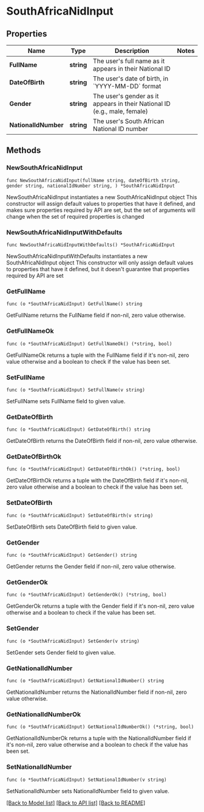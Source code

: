 # SouthAfricaNidInput

## Properties

Name | Type | Description | Notes
------------ | ------------- | ------------- | -------------
**FullName** | **string** | The user&#39;s full name as it appears in their National ID | 
**DateOfBirth** | **string** | The user&#39;s date of birth, in &#x60;YYYY-MM-DD&#x60; format | 
**Gender** | **string** | The user&#39;s gender as it appears in their National ID (e.g., male, female) | 
**NationalIdNumber** | **string** | The user&#39;s South African National ID number | 

## Methods

### NewSouthAfricaNidInput

`func NewSouthAfricaNidInput(fullName string, dateOfBirth string, gender string, nationalIdNumber string, ) *SouthAfricaNidInput`

NewSouthAfricaNidInput instantiates a new SouthAfricaNidInput object
This constructor will assign default values to properties that have it defined,
and makes sure properties required by API are set, but the set of arguments
will change when the set of required properties is changed

### NewSouthAfricaNidInputWithDefaults

`func NewSouthAfricaNidInputWithDefaults() *SouthAfricaNidInput`

NewSouthAfricaNidInputWithDefaults instantiates a new SouthAfricaNidInput object
This constructor will only assign default values to properties that have it defined,
but it doesn't guarantee that properties required by API are set

### GetFullName

`func (o *SouthAfricaNidInput) GetFullName() string`

GetFullName returns the FullName field if non-nil, zero value otherwise.

### GetFullNameOk

`func (o *SouthAfricaNidInput) GetFullNameOk() (*string, bool)`

GetFullNameOk returns a tuple with the FullName field if it's non-nil, zero value otherwise
and a boolean to check if the value has been set.

### SetFullName

`func (o *SouthAfricaNidInput) SetFullName(v string)`

SetFullName sets FullName field to given value.


### GetDateOfBirth

`func (o *SouthAfricaNidInput) GetDateOfBirth() string`

GetDateOfBirth returns the DateOfBirth field if non-nil, zero value otherwise.

### GetDateOfBirthOk

`func (o *SouthAfricaNidInput) GetDateOfBirthOk() (*string, bool)`

GetDateOfBirthOk returns a tuple with the DateOfBirth field if it's non-nil, zero value otherwise
and a boolean to check if the value has been set.

### SetDateOfBirth

`func (o *SouthAfricaNidInput) SetDateOfBirth(v string)`

SetDateOfBirth sets DateOfBirth field to given value.


### GetGender

`func (o *SouthAfricaNidInput) GetGender() string`

GetGender returns the Gender field if non-nil, zero value otherwise.

### GetGenderOk

`func (o *SouthAfricaNidInput) GetGenderOk() (*string, bool)`

GetGenderOk returns a tuple with the Gender field if it's non-nil, zero value otherwise
and a boolean to check if the value has been set.

### SetGender

`func (o *SouthAfricaNidInput) SetGender(v string)`

SetGender sets Gender field to given value.


### GetNationalIdNumber

`func (o *SouthAfricaNidInput) GetNationalIdNumber() string`

GetNationalIdNumber returns the NationalIdNumber field if non-nil, zero value otherwise.

### GetNationalIdNumberOk

`func (o *SouthAfricaNidInput) GetNationalIdNumberOk() (*string, bool)`

GetNationalIdNumberOk returns a tuple with the NationalIdNumber field if it's non-nil, zero value otherwise
and a boolean to check if the value has been set.

### SetNationalIdNumber

`func (o *SouthAfricaNidInput) SetNationalIdNumber(v string)`

SetNationalIdNumber sets NationalIdNumber field to given value.



[[Back to Model list]](../README.md#documentation-for-models) [[Back to API list]](../README.md#documentation-for-api-endpoints) [[Back to README]](../README.md)


